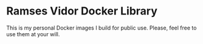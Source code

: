 # Ramses Vidor Docker Library
This is my personal Docker images I build for public use. Please, feel free to use them at your will.

